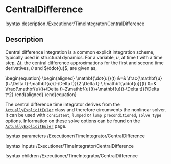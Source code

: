 # CentralDifference

!syntax description /Executioner/TimeIntegrator/CentralDifference

## Description

Central difference integration is a common explicit integration scheme, typically used in structural dynamics. For a variable, $u$, at time $t$ with a time step, $\Delta t$, the central difference approximations for the first and second time derivatives, $\dot{u}$ and $\ddot{u}$, are given as,

\begin{equation}
\begin{aligned}
\mathbf{\dot{u}}(t) &=& \frac{\mathbf{u}(t+\Delta t)-\mathbf{u}(t-\Delta t)}{2 \Delta t} \\
\mathbf{\ddot{u}}(t) &=& \frac{\mathbf{u}(t+\Delta t)-2\mathbf{u}(t)+\mathbf{u}(t-\Delta t)}{\Delta t^2}
\end{aligned}
\end{equation}

The central difference time integrator derives from the [`ActuallyExplicitEuler`](ActuallyExplicitEuler.md) class and therefore circumvents the nonlinear solver. It can be used with `consistent`, `lumped` or `lump_preconditioned`, `solve_type` options. Information on these solve options can be found on the [`ActuallyExplicitEuler`](ActuallyExplicitEuler.md) page.

!syntax parameters /Executioner/TimeIntegrator/CentralDifference

!syntax inputs /Executioner/TimeIntegrator/CentralDifference

!syntax children /Executioner/TimeIntegrator/CentralDifference

